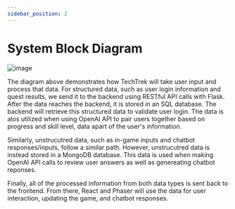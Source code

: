 ```yaml
---
sidebar_position: 2
---
```


# System Block Diagram

![image](https://github.com/user-attachments/assets/3f2fa9f0-8786-4aef-98c4-f160d0f308a0)

The diagram above demonstrates how TechTrek will take user input and process that data. For structured data, such as user login information and quest results, we send it to the backend using RESTful API calls with Flask. After the data reaches the backend, it is stored in an SQL database. The backend will retrieve this structured data to validate user login. The data is alos utilized when using OpenAI API to pair users together based on progress and skill level, data apart of the user's information.

Similarly, unstrucutred data, such as in-game inputs and chatbot responses/inputs, follow a similar path. However, unstrucutred data is instead stored in a MongoDB database. This data is used when making OpenAI API calls to review user answers as well as genereating chatbot reponses.

Finally, all of the processed information from both data types is sent back to the frontend. From there, React and Phaser will use the data for user interaction, updating the game, and chatbot responses.
